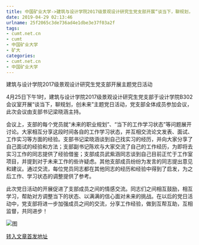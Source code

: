 ```yaml
---
title: 中国矿业大学->建筑与设计学院2017级景观设计研究生党支部开展“谈当下，聊规划，创未来”主题党日活动 | cumt.net.cn
date: 2019-04-29 02:13:46
urlname: 25f2065c3de736ad4e1dbe3e37f03a2f
tags: 
- cumt.net.cn
- cumt
- 中国矿业大学
- 矿大
categories:
- cumt.net.cn
- 中国矿业大学
---
```


建筑与设计学院2017级景观设计研究生党支部开展主题党日活动

4月25日下午1时，建筑与设计学院2017级景观设计研究生党支部于设计学院B302会议室开展“谈当下，聊规划，创未来”主题党日活动，党支部全体成员参加会议，此次会议由支部书记梁晓涵主持。

会议上，支部的每个党员就“未来的职业规划”、“当下的工作学习状态”等问题展开讨论。大家相互分享这段时间各自的工作学习状态，并互相交流论文发表、面试、工作实习等方面的经验。支部书记梁晓涵谈到自己找实习的经历，并向大家分享了自己面试的经验和方法；支部副书记陈欢与大家交流了自己的工作经历，为即将去实习工作的同志提供了经验借鉴；支部成员武紫涵同志谈到自己目前正忙于工作室项目，并提到对于未来工作的些许疑虑。其他支部成员纷纷为发言的同志提出意见和建议。通过交流，每位党员同志都在其他同志的经历和经验中得到了启发，为之后工作、学习状态的调整提供了参考。

此次党日活动的开展促进了支部成员之间的情感交流。同志们之间相互鼓励，相互学习，帮助对方调整当下的状态、以满满的信心面对未来的挑战。在以后的党日活动中，党支部将进一步加强成员之间的交流，分享工作经验，做到互帮互助，互相监督，共同进步！

![图](http://art.cumt.edu.cn/_upload/article/images/d0/f8/6f7ec55647e3ba198448a528646b/0f9e1afe-3f8e-4498-870c-afe464d18ff0.jpg)

[转入文章首发地址](http://xwzx.cumt.edu.cn/f7/4f/c523a522063/page.htm)